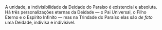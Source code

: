 ﻿A unidade, a indivisibilidade da Deidade do Paraíso é existencial e absoluta. Há três personalizações eternas da Deidade — o Pai Universal, o Filho Eterno e o Espírito Infinito —  mas na Trindade do Paraíso elas são *de fato* uma Deidade, indivisa e indivisível.

